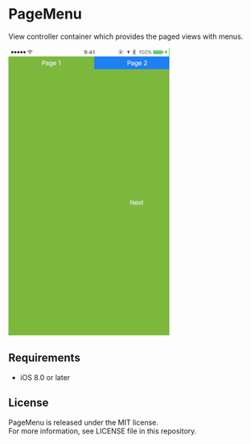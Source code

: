 # PageMenu

View controller container which provides the paged views with menus.

![](screenshot.gif)


## Requirements

- iOS 8.0 or later


## License

PageMenu is released under the MIT license.  
For more information, see LICENSE file in this repository.
